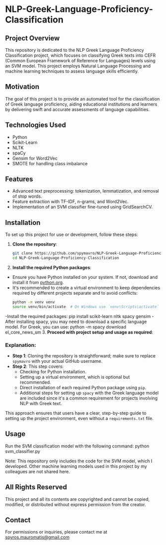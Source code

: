 # NLP-Greek-Language-Proficiency-Classification

## Project Overview
This repository is dedicated to the NLP Greek Language Proficiency Classification project, which focuses on classifying Greek texts into CEFR (Common European Framework of Reference for Languages) levels using an SVM model. This project employs Natural Language Processing and machine learning techniques to assess language skills efficiently.

## Motivation
The goal of this project is to provide an automated tool for the classification of Greek language proficiency, aiding educational institutions and learners by delivering swift and accurate assessments of language capabilities.

## Technologies Used
- Python
- Scikit-Learn
- NLTK
- spaCy
- Gensim for Word2Vec
- SMOTE for handling class imbalance

## Features
- Advanced text preprocessing: tokenization, lemmatization, and removal of stop words.
- Feature extraction with TF-IDF, n-grams, and Word2Vec.
- Implementation of an SVM classifier fine-tuned using GridSearchCV.

## Installation
To set up this project for use or development, follow these steps:

1. **Clone the repository**:
   ```bash
   git clone https://github.com/spymavro/NLP-Greek-Language-Proficiency-Classification.git
   cd NLP-Greek-Language-Proficiency-Classification
2. **Install the required Python packages**:

- Ensure you have Python installed on your system. If not, download and install it from [python.org](https://www.python.org/downloads/).
- It's recommended to create a virtual environment to keep dependencies required by different projects separate and to avoid conflicts:
  ```bash
  python -m venv venv
  source venv/bin/activate  # On Windows use `venv\Scripts\activate`
-Install the required packages:
    pip install scikit-learn nltk spacy gensim
-After installing spacy, you may need to download a specific language model. For Greek, you can use:
    python -m spacy download el_core_news_sm
3. **Proceed with project setup and usage as required**:
### Explanation:
- **Step 1**: Cloning the repository is straightforward; make sure to replace `spymavro` with your actual GitHub username.
- **Step 2**: This step covers:
  - Checking for Python installation.
  - Setting up a virtual environment, which is optional but recommended.
  - Direct installation of each required Python package using `pip`.
  - Additional steps for setting up `spacy` with the Greek language model are included since it's a common requirement for projects involving NLP with Greek text.

This approach ensures that users have a clear, step-by-step guide to setting up the project environment, even without a `requirements.txt` file.

## Usage
Run the SVM classification model with the following command:
python svm_classifier.py

Note: This repository only includes the code for the SVM model, which I developed. Other machine learning models used in this project by my colleagues are not shared here.

## All Rights Reserved
This project and all its contents are copyrighted and cannot be copied, modified, or distributed without express permission from the creator.

## Contact
For permissions or inquiries, please contact me at spyros.mauromatis@gmail.com




